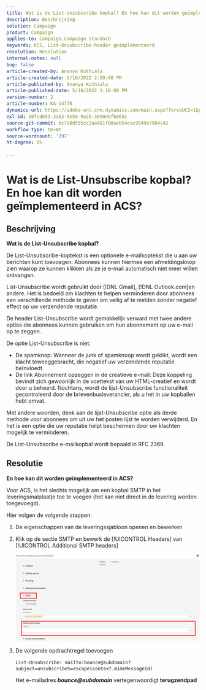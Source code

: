```yaml
---
title: Wat is de List-Unsubscribe kopbal? En hoe kan dit worden geïmplementeerd in ACS?
description: Beschrijving
solution: Campaign
product: Campaign
applies-to: Campaign,Campaign Standard
keywords: KCS, List-Unsubscribe-header geïmplementeerd
resolution: Resolution
internal-notes: null
bug: false
article-created-by: Ananya Kuthiala
article-created-date: 5/10/2022 2:09:00 PM
article-published-by: Ananya Kuthiala
article-published-date: 5/10/2022 2:10:00 PM
version-number: 2
article-number: KA-14778
dynamics-url: https://adobe-ent.crm.dynamics.com/main.aspx?forceUCI=1&pagetype=entityrecord&etn=knowledgearticle&id=515bbebb-6ad0-ec11-a7b5-0022480a8e40
exl-id: 20fcd693-3a62-4e58-9a2b-3090ebf6065c
source-git-commit: bc7a8d555cc2aa981f00aeb54cac9549e7904c42
workflow-type: tm+mt
source-wordcount: '297'
ht-degree: 0%

---
```


# Wat is de List-Unsubscribe kopbal? En hoe kan dit worden geïmplementeerd in ACS?

## Beschrijving

<b>Wat is de List-Unsubscribe kopbal? </b>

De List-Unsubscribe-koptekst is een optionele e-mailkoptekst die u aan uw berichten kunt toevoegen. Abonnees kunnen hiermee een afmeldingsknop zien waarop ze kunnen klikken als ze je e-mail automatisch niet meer willen ontvangen.

List-Unsubscribe wordt gebruikt door [!DNL Gmail], [!DNL Outlook.com]en andere. Het is bedoeld om klachten te helpen verminderen door abonnees een verschillende methode te geven om veilig af te melden zonder negatief effect op uw verzendende reputatie.

De header List-Unsubscribe wordt gemakkelijk verward met twee andere opties die abonnees kunnen gebruiken om hun abonnement op uw e-mail op te zeggen.

De optie List-Unsubscribe is niet:

- De spamknop: Wanneer de junk of spamknoop wordt geklikt, wordt een klacht teweeggebracht, die negatief uw verzendende reputatie beïnvloedt.
- De link Abonnement opzeggen in de creatieve e-mail: Deze koppeling bevindt zich gewoonlijk in de voettekst van uw HTML-creatief en wordt door u beheerd. Nochtans, wordt de lijst-Unsubscribe functionaliteit gecontroleerd door de brievenbusleverancier, als u het in uw kopballen hebt omvat.

Met andere woorden, denk aan de lijst-Unsubscribe optie als derde methode voor abonnees om uit uw het posten lijst te worden verwijderd. En het is een optie die uw reputatie helpt beschermen door uw klachten mogelijk te verminderen.

De List-Unsubscribe e-mailkopbal wordt bepaald in RFC 2369.

## Resolutie

<b>En hoe kan dit worden geïmplementeerd in ACS?</b>

Voor ACS, is het slechts mogelijk om een kopbal SMTP in het leveringsmalplaatje toe te voegen (het kan niet direct in de levering worden toegevoegd).

Hier volgen de volgende stappen:

1. De eigenschappen van de leveringssjabloon openen en bewerken

1. Klik op de sectie SMTP en bewerk de [!UICONTROL Headers] van [!UICONTROL Additional SMTP headers]

   ![](assets/20fcd693-3a62-4e58-9a2b-3090ebf6065c.png)

1. De volgende opdrachtregel toevoegen

   ```
   List-Unsubscribe: mailto:bounce@subdomain?subject=unsubscribe%=escape(context.mimeMessageId)
   ```

   Het e-mailadres *<b>bounce@subdomain</b>* vertegenwoordigt <b>terugzendpad</b>
